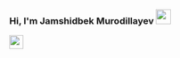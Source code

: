 ### Hi, I'm Jamshidbek Murodillayev <img src="https://media.giphy.com/media/hvRJCLFzcasrR4ia7z/giphy.gif" width="27px">
<a href="https://instagram.com/jamshidbek_2804">
  <img src="https://encrypted-tbn0.gstatic.com/images?q=tbn:ANd9GcS9XlsrxlQktSJfVq_9AthIU_nvGmL_GMIgBA&usqp=CAU" width="25px">
 </a>
